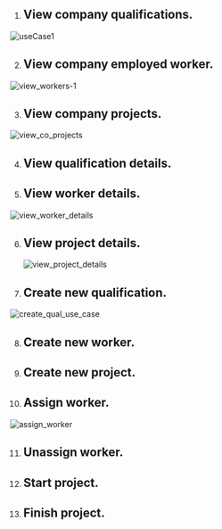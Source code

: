 1. ## View company qualifications. 
![useCase1](https://user-images.githubusercontent.com/58609154/233843683-63c7f1f9-cb47-45bc-a10c-8e3cf9df27da.png)

2. ## View company employed worker.
![view_workers-1](https://user-images.githubusercontent.com/58609154/232326374-a6d0ed40-2ca4-4451-a030-144dbd31f927.png)

3. ## View company projects. 
![view_co_projects](https://user-images.githubusercontent.com/71053850/234406576-5ee2e0a6-d294-4224-868e-e46fdf0e0ea6.png)

4. ## View qualification details.  
5. ## View worker details. 
![view_worker_details](https://user-images.githubusercontent.com/98504497/233884643-872087c1-6b7d-4f80-bc85-4dd0f84431ce.png)


6. ## View project details.
   ![view_project_details](https://user-images.githubusercontent.com/71053850/234400826-18a0b617-2b45-4d22-b384-ba6ac813d413.png)


7. ## Create new qualification. 
![create_qual_use_case](https://user-images.githubusercontent.com/58609154/232593627-a0b58997-3ec4-44c0-b770-1b38bfed25b4.png)

8. ## Create new worker. 
9. ## Create new project.
10. ## Assign worker.  
![assign_worker](https://user-images.githubusercontent.com/98504497/234662425-e6d67d6a-110d-4719-9f80-709f616e0bbc.png)


11. ## Unassign worker.  
12. ## Start project.  
13. ## Finish project.  
